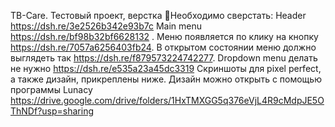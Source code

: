 TB-Care. Тестовый проект, верстка
🔻Необходимо сверстать:
Header https://dsh.re/3e2526b342e93b7c 
Main menu https://dsh.re/bf98b32bf6628132 . Меню появляется по клику на кнопку https://dsh.re/7057a6256403fb24. В открытом состоянии меню должно выглядеть так https://dsh.re/f879573224742277. Dropdown menu делать не нужно https://dsh.re/e535a23a45dc3319 
Скриншоты для pixel perfect, а также дизайн, прикреплены ниже. Дизайн можно открыть с помощью программы Lunacy
https://drive.google.com/drive/folders/1HxTMXGG5q376eVjL4R9cMdpJE5OThNDf?usp=sharing 
